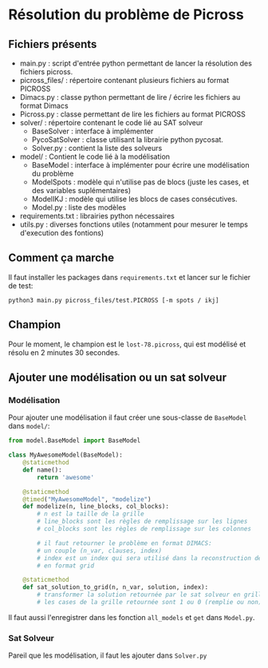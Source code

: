 # Résolution du problème de Picross

## Fichiers présents

- main.py : script d'entrée python permettant de lancer la résolution des fichiers picross.
- picross_files/ : répertoire contenant plusieurs fichiers au format PICROSS
- Dimacs.py : classe python permettant de lire / écrire les fichiers au format Dimacs
- Picross.py : classe permettant de lire les fichiers au format PICROSS
- solver/ : répertoire contenant le code lié au SAT solveur
    - BaseSolver : interface à implémenter
    - PycoSatSolver : classe utilisant la librairie python pycosat.
    - Solver.py : contient la liste des solveurs
- model/ : Contient le code lié à la modélisation
    - BaseModel : interface à implémenter pour écrire une modélisation du problème
    - ModelSpots : modèle qui n'utilise pas de blocs (juste les cases, et des variables suplémentaires)
    - ModelIKJ : modèle qui utilise les blocs de cases consécutives.
    - Model.py : liste des modèles
- requirements.txt : librairies python nécessaires
- utils.py : diverses fonctions utiles (notamment pour mesurer le temps d'execution des fontions)


## Comment ça marche

Il faut installer les packages dans `requirements.txt` et lancer sur le fichier de test:
```
python3 main.py picross_files/test.PICROSS [-m spots / ikj]
```


## Champion

Pour le moment, le champion est le `lost-78.picross`, qui est modélisé et résolu en 2 minutes 30 secondes.


## Ajouter une modélisation ou un sat solveur

### Modélisation
Pour ajouter une modélisation il faut créer une sous-classe de `BaseModel` dans `model/`:

```python
from model.BaseModel import BaseModel

class MyAwesomeModel(BaseModel):
    @staticmethod
    def name():
        return 'awesome'

    @staticmethod
    @timed("MyAwesomeModel", "modelize")
    def modelize(n, line_blocks, col_blocks):
        # n est la taille de la grille
        # line_blocks sont les règles de remplissage sur les lignes
        # col_blocks sont les règles de remplissage sur les colonnes

        # il faut retourner le problème en format DIMACS:
        # un couple (n_var, clauses, index)
        # index est un index qui sera utilisé dans la reconstruction de la solution
        # en format grid

    @staticmethod
    def sat_solution_to_grid(n, n_var, solution, index):
        # transformer la solution retournée par le sat solveur en grille
        # les cases de la grille retournée sont 1 ou 0 (remplie ou non)

```

Il faut aussi l'enregistrer dans les fonction `all_models` et `get` dans `Model.py`.

### Sat Solveur
Pareil que les modélisation, il faut les ajouter dans `Solver.py`
